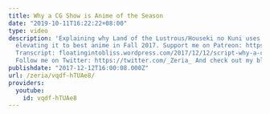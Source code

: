```yaml
---
title: Why a CG Show is Anime of the Season
date: "2019-10-11T16:22:22+08:00"
type: video
description: 'Explaining why Land of the Lustrous/Houseki no Kuni uses its CG so well,
  elevating it to best anime in Fall 2017. Support me on Patreon: https://www.patreon.com/Zeria
  Transcript: floatingintobliss.wordpress.com/2017/12/12/script-why-a-cg-show-is-anime-of-the-season/
  Follow me on Twitter: https://twitter.com/_Zeria_ And check out my blog: https://floatingintobliss.wordpress.com/'
publishdate: "2017-12-12T16:00:08.000Z"
url: /zeria/vqdf-hTUAe8/
providers:
  youtube:
    id: vqdf-hTUAe8
---
```

